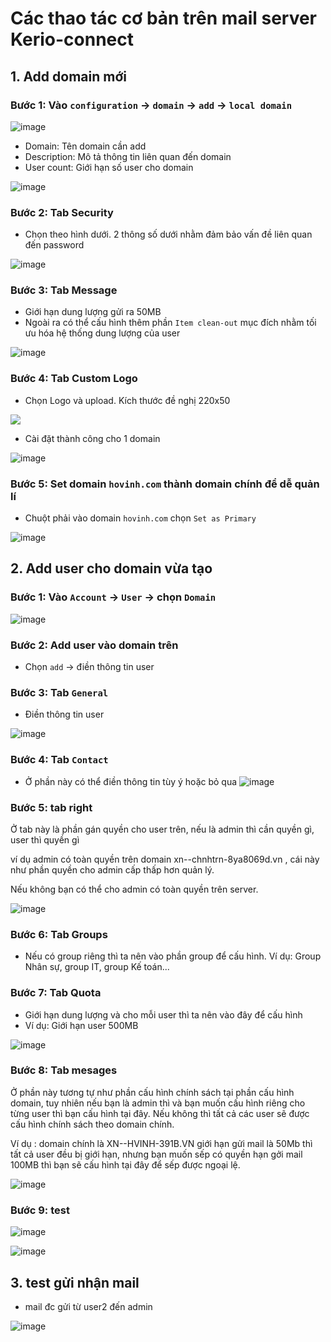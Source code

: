 # Các thao tác cơ bản trên mail server Kerio-connect
## 1. Add domain mới 

### Bước 1: Vào `configuration` -> `domain` -> `add` -> `local domain`

![image](https://user-images.githubusercontent.com/95491130/185354127-9ab375fd-b01b-4b52-a33e-e2146721133f.png)

- Domain: Tên domain cần add
- Description: Mô tả thông tin liên quan đến domain
- User count: Giới hạn số user cho domain

![image](https://user-images.githubusercontent.com/95491130/185354404-ddd86ada-16d7-45af-b3e7-3f513558bcda.png)

### Bước 2: Tab Security
- Chọn theo hình dưới. 2 thông số dưới nhằm đảm bảo vấn đề liên quan đến password

![image](https://user-images.githubusercontent.com/95491130/185354596-345e194e-c680-43b0-9650-35ea9437c1a9.png)

### Bước 3: Tab Message
- Giới hạn dung lượng gửi ra 50MB
- Ngoài ra có thể cấu hình thêm phần `Item clean-out` mục đích nhằm tối ưu hóa hệ thống dung lượng của user

![image](https://user-images.githubusercontent.com/95491130/185354946-60a47d46-4da4-4c8a-a3aa-86e89595c2ce.png)

### Bước 4: Tab Custom Logo
- Chọn Logo và upload. Kích thước đề nghị 220x50

![](./images/customlogo.png)

- Cài đặt thành công cho 1 domain

![image](https://user-images.githubusercontent.com/95491130/185355442-c4feb5fd-d5e0-49b8-bc8d-c7c71632b35e.png)

### Bước 5: Set domain `hovinh.com` thành domain chính để dễ quản lí
- Chuột phải vào domain `hovinh.com` chọn `Set as Primary`

![image](https://user-images.githubusercontent.com/95491130/185356007-867c1cd7-96ac-440f-b611-82d47c6e5c0f.png)

## 2. Add user cho domain vừa tạo 

### Bước 1: Vào `Account` -> `User` -> chọn `Domain`

![image](https://user-images.githubusercontent.com/95491130/185356144-33cde837-3258-46e0-9a41-ada3580acdef.png)

### Bước 2: Add user vào domain trên 
- Chọn `add` -> điền thông tin user

### Bước 3: Tab `General`
- Điền thông tin user

![image](https://user-images.githubusercontent.com/95491130/185367643-75321f91-6df9-405f-9a74-dfe1159aa204.png)

### Bước 4: Tab `Contact` 
- Ở phần này có thể điền thông tin tùy ý hoặc bỏ qua 
![image](https://user-images.githubusercontent.com/95491130/185356975-abd83d6d-128d-4efa-ad89-4d37e56665f4.png)

### Bước 5: tab right

Ở tab này là phần gán quyền cho user trên, nếu là admin thì cần quyền gì, user thì quyền gì

ví dụ admin có toàn quyền trên domain xn--chnhtrn-8ya8069d.vn , cái này như phần quyền cho admin cấp thấp hơn quản lý.

Nếu không bạn có thể cho admin có toàn quyền trên server.

![image](https://user-images.githubusercontent.com/95491130/185368060-0387fdad-6bed-43a0-bb89-09e2f1875af8.png)

### Bước 6: Tab Groups
- Nếu có group riêng thì ta nên vào phần group để cấu hình. Ví dụ: Group Nhân sự, group IT, group Kế toán...

### Bước 7: Tab Quota
- Giới hạn dung lượng và cho mỗi user thì ta nên vào đây để cấu hình
- Ví dụ: Giới hạn user 500MB

![image](https://user-images.githubusercontent.com/95491130/185357109-6f445872-8977-4319-b38b-74c0afc4b5d6.png)

### Bước 8: Tab mesages

Ở phần này tương tự như phần cấu hình chính sách tại phần cấu hình domain, tuy nhiên nếu bạn là admin thì và bạn muốn cấu hình riêng cho từng user thì bạn cấu hình tại đây. Nếu không thì tất cả các user sẽ được cấu hình chính sách theo domain chính.

Ví dụ : domain chính là XN--HVINH-391B.VN giới hạn gửi mail là 50Mb thì tất cả user đều bị giới hạn, nhưng bạn muốn sếp có quyền hạn gởi mail 100MB thì bạn sẽ cấu hình tại đây để sếp được ngoại lệ.

![image](https://user-images.githubusercontent.com/95491130/185368730-d2e3287b-b6ca-4fe1-b822-8cf25b81f320.png)

### Bước 9: test 

![image](https://user-images.githubusercontent.com/95491130/185368979-8b9364c0-5fe7-4a0a-b63e-7196abd567f0.png)

![image](https://user-images.githubusercontent.com/95491130/185369061-705d0b52-d504-4742-9558-07bba5cc2c97.png)


## 3. test gửi nhận mail 

- mail đc gửi từ user2 đến admin

![image](https://user-images.githubusercontent.com/95491130/185369773-3b3f414e-212e-4467-92d1-3ac89357e196.png)



